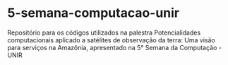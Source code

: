 # 5-semana-computacao-unir
Repositório para os códigos utilizados na palestra Potencialidades computacionais aplicado a satélites de observação da terra: Uma visão para serviços na Amazônia, apresentado na 5° Semana da Computação - UNIR
